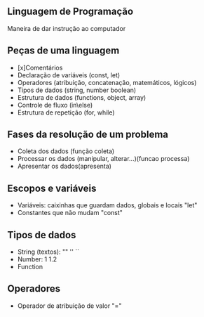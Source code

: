 ## Linguagem de Programação 

Maneira de dar instrução ao computador

## Peças de uma linguagem 

- [x]Comentários
- Declaração de variáveis (const, let)
- Operadores (atribuição, concatenação, matemáticos, lógicos)
- Tipos de dados (string, number boolean)
- Estrutura de dados (functions, object, array)
- Controle de fluxo (in\else)
- Estrutura de repetição (for, while)

## Fases da resolução de um problema

- Coleta dos dados (função coleta)
- Processar os dados (manipular, alterar...)(funcao processa)
- Apresentar os dados(apresenta)

## Escopos e variáveis

- Variáveis: caixinhas que guardam dados, globais e locais "let"
- Constantes que não mudam "const"

## Tipos de dados
- String (textos): "" '' ``
- Number: 1 1.2
- Function

## Operadores

- Operador de atribuição de valor "="
